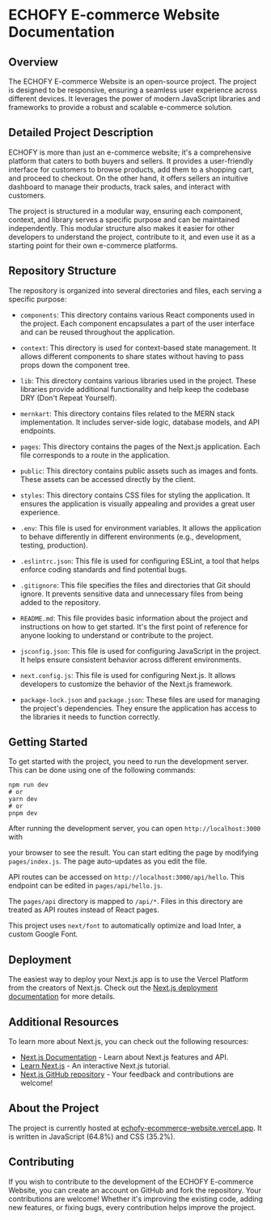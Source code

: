 # ECHOFY E-commerce Website Documentation

## Overview
The ECHOFY E-commerce Website is an open-source project. The project is designed to be responsive, ensuring a seamless user experience across different devices. It leverages the power of modern JavaScript libraries and frameworks to provide a robust and scalable e-commerce solution.

## Detailed Project Description
ECHOFY is more than just an e-commerce website; it's a comprehensive platform that caters to both buyers and sellers. It provides a user-friendly interface for customers to browse products, add them to a shopping cart, and proceed to checkout. On the other hand, it offers sellers an intuitive dashboard to manage their products, track sales, and interact with customers.

The project is structured in a modular way, ensuring each component, context, and library serves a specific purpose and can be maintained independently. This modular structure also makes it easier for other developers to understand the project, contribute to it, and even use it as a starting point for their own e-commerce platforms.

## Repository Structure
The repository is organized into several directories and files, each serving a specific purpose:

- `components`: This directory contains various React components used in the project. Each component encapsulates a part of the user interface and can be reused throughout the application.

- `context`: This directory is used for context-based state management. It allows different components to share states without having to pass props down the component tree.

- `lib`: This directory contains various libraries used in the project. These libraries provide additional functionality and help keep the codebase DRY (Don't Repeat Yourself).

- `mernkart`: This directory contains files related to the MERN stack implementation. It includes server-side logic, database models, and API endpoints.

- `pages`: This directory contains the pages of the Next.js application. Each file corresponds to a route in the application.

- `public`: This directory contains public assets such as images and fonts. These assets can be accessed directly by the client.

- `styles`: This directory contains CSS files for styling the application. It ensures the application is visually appealing and provides a great user experience.

- `.env`: This file is used for environment variables. It allows the application to behave differently in different environments (e.g., development, testing, production).

- `.eslintrc.json`: This file is used for configuring ESLint, a tool that helps enforce coding standards and find potential bugs.

- `.gitignore`: This file specifies the files and directories that Git should ignore. It prevents sensitive data and unnecessary files from being added to the repository.

- `README.md`: This file provides basic information about the project and instructions on how to get started. It's the first point of reference for anyone looking to understand or contribute to the project.

- `jsconfig.json`: This file is used for configuring JavaScript in the project. It helps ensure consistent behavior across different environments.

- `next.config.js`: This file is used for configuring Next.js. It allows developers to customize the behavior of the Next.js framework.

- `package-lock.json` and `package.json`: These files are used for managing the project's dependencies. They ensure the application has access to the libraries it needs to function correctly.

## Getting Started
To get started with the project, you need to run the development server. This can be done using one of the following commands:

```
npm run dev
# or
yarn dev
# or
pnpm dev
```

After running the development server, you can open `http://localhost:3000` with

your browser to see the result. You can start editing the page by modifying `pages/index.js`. The page auto-updates as you edit the file.

API routes can be accessed on `http://localhost:3000/api/hello`. This endpoint can be edited in `pages/api/hello.js`.

The `pages/api` directory is mapped to `/api/*`. Files in this directory are treated as API routes instead of React pages.

This project uses `next/font` to automatically optimize and load Inter, a custom Google Font.

## Deployment
The easiest way to deploy your Next.js app is to use the Vercel Platform from the creators of Next.js. Check out the [Next.js deployment documentation](https://nextjs.org/docs/deployment) for more details.

## Additional Resources
To learn more about Next.js, you can check out the following resources:

- [Next.js Documentation](https://nextjs.org/docs) - Learn about Next.js features and API.
- [Learn Next.js](https://nextjs.org/learn) - An interactive Next.js tutorial.
- [Next.js GitHub repository](https://github.com/vercel/next.js) - Your feedback and contributions are welcome!

## About the Project
The project is currently hosted at [echofy-ecommerce-website.vercel.app](https://echofy-ecommerce-website.vercel.app). It is written in JavaScript (64.8%) and CSS (35.2%).

## Contributing
If you wish to contribute to the development of the ECHOFY E-commerce Website, you can create an account on GitHub and fork the repository. Your contributions are welcome! Whether it's improving the existing code, adding new features, or fixing bugs, every contribution helps improve the project.
